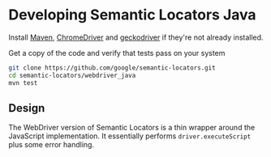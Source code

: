 # Developing Semantic Locators Java

Install
[Maven](https://maven.apache.org/guides/getting-started/maven-in-five-minutes.html),
[ChromeDriver](https://chromedriver.chromium.org/getting-started) and
[geckodriver](https://github.com/mozilla/geckodriver) if they're not already
installed.

Get a copy of the code and verify that tests pass on your system

```bash
git clone https://github.com/google/semantic-locators.git
cd semantic-locators/webdriver_java
mvn test
```

## Design

The WebDriver version of Semantic Locators is a thin wrapper around the
JavaScript implementation. It essentially performs `driver.executeScript` plus
some error handling.
